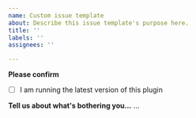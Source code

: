 ```yaml
---
name: Custom issue template
about: Describe this issue template's purpose here.
title: ''
labels: ''
assignees: ''

---
```


**Please confirm**
- [ ] I am running the latest version of this plugin

**Tell us about what's bothering you...**
...

